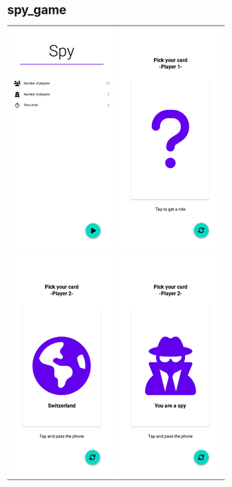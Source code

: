 # spy_game

|                             |                             |
|-----------------------------|-----------------------------|
|![](./pictures/settings.png) | ![](./pictures/question.png) 
|![](./pictures/innocent.png) | ![](./pictures/spy.png)   
